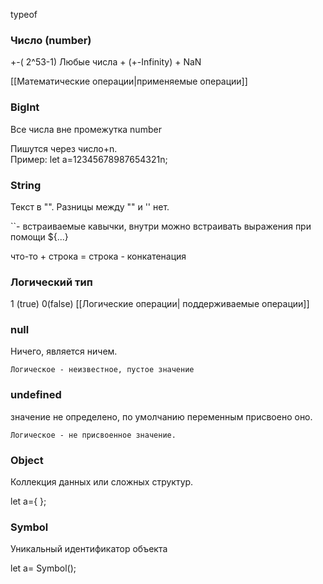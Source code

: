 typeof

### Число (number)

+-( 2^53-1)
Любые числа +  (+-Infinity) + NaN 

[[Математические операции|применяемые операции]]

### BigInt

Все числа вне промежутка number

Пишутся через число+n.  
	Пример:  let a=12345678987654321n;

### String

Текст в "".  Разницы между "" и '' нет.

``- встраиваемые кавычки, внутри можно встраивать выражения при помощи ${...} 

что-то + строка = строка - конкатенация

### Логический тип

1 (true) 0(false)
[[Логические операции| поддерживаемые операции]]

### null

Ничего, является ничем. 

	Логическое - неизвестное, пустое значение


### undefined

значение не определено, по умолчанию переменным присвоено оно. 

	Логическое - не присвоенное значение.


### Object

Коллекция данных или сложных структур. 

let a={ };

### Symbol

Уникальный идентификатор объекта

let a= Symbol();
